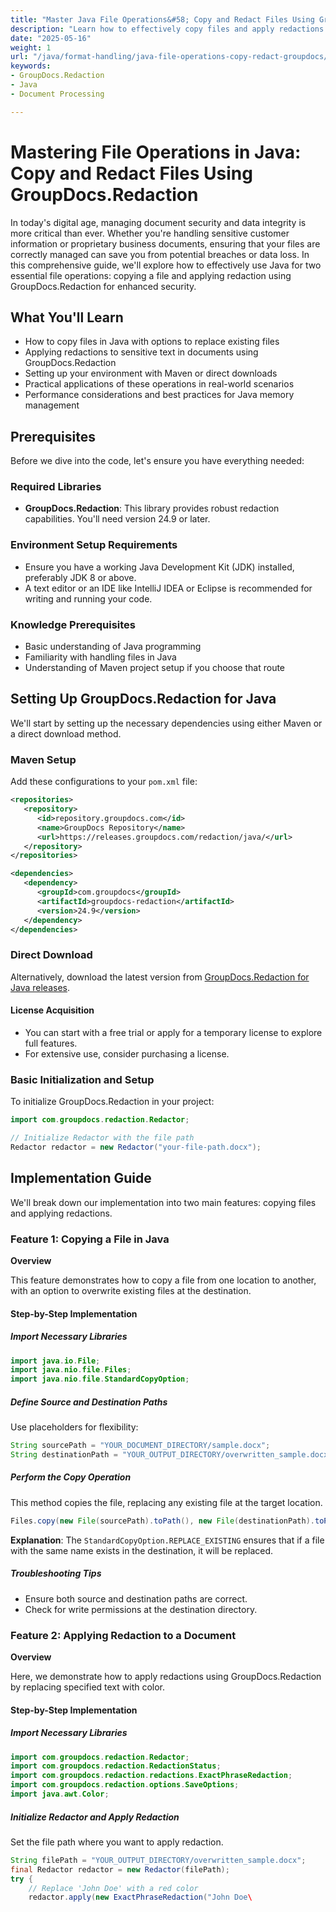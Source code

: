 ```yaml
---
title: "Master Java File Operations&#58; Copy and Redact Files Using GroupDocs.Redaction for Enhanced Data Security"
description: "Learn how to effectively copy files and apply redactions in Java using GroupDocs.Redaction. Ensure document security and integrity with our comprehensive guide."
date: "2025-05-16"
weight: 1
url: "/java/format-handling/java-file-operations-copy-redact-groupdocs/"
keywords:
- GroupDocs.Redaction
- Java
- Document Processing

---
```


# Mastering File Operations in Java: Copy and Redact Files Using GroupDocs.Redaction

In today's digital age, managing document security and data integrity is more critical than ever. Whether you're handling sensitive customer information or proprietary business documents, ensuring that your files are correctly managed can save you from potential breaches or data loss. In this comprehensive guide, we'll explore how to effectively use Java for two essential file operations: copying a file and applying redaction using GroupDocs.Redaction for enhanced security.

## What You'll Learn

- How to copy files in Java with options to replace existing files
- Applying redactions to sensitive text in documents using GroupDocs.Redaction
- Setting up your environment with Maven or direct downloads
- Practical applications of these operations in real-world scenarios
- Performance considerations and best practices for Java memory management

## Prerequisites

Before we dive into the code, let's ensure you have everything needed:

### Required Libraries

- **GroupDocs.Redaction**: This library provides robust redaction capabilities. You'll need version 24.9 or later.
  

### Environment Setup Requirements

- Ensure you have a working Java Development Kit (JDK) installed, preferably JDK 8 or above.
- A text editor or an IDE like IntelliJ IDEA or Eclipse is recommended for writing and running your code.

### Knowledge Prerequisites

- Basic understanding of Java programming
- Familiarity with handling files in Java
- Understanding of Maven project setup if you choose that route

## Setting Up GroupDocs.Redaction for Java

We'll start by setting up the necessary dependencies using either Maven or a direct download method.

### Maven Setup

Add these configurations to your `pom.xml` file:

```xml
<repositories>
   <repository>
      <id>repository.groupdocs.com</id>
      <name>GroupDocs Repository</name>
      <url>https://releases.groupdocs.com/redaction/java/</url>
   </repository>
</repositories>

<dependencies>
   <dependency>
      <groupId>com.groupdocs</groupId>
      <artifactId>groupdocs-redaction</artifactId>
      <version>24.9</version>
   </dependency>
</dependencies>
```

### Direct Download

Alternatively, download the latest version from [GroupDocs.Redaction for Java releases](https://releases.groupdocs.com/redaction/java/).

#### License Acquisition

- You can start with a free trial or apply for a temporary license to explore full features.
- For extensive use, consider purchasing a license.

### Basic Initialization and Setup

To initialize GroupDocs.Redaction in your project:

```java
import com.groupdocs.redaction.Redactor;

// Initialize Redactor with the file path
Redactor redactor = new Redactor("your-file-path.docx");
```

## Implementation Guide

We'll break down our implementation into two main features: copying files and applying redactions.

### Feature 1: Copying a File in Java

**Overview**

This feature demonstrates how to copy a file from one location to another, with an option to overwrite existing files at the destination.

#### Step-by-Step Implementation

##### Import Necessary Libraries

```java
import java.io.File;
import java.nio.file.Files;
import java.nio.file.StandardCopyOption;
```

##### Define Source and Destination Paths

Use placeholders for flexibility:

```java
String sourcePath = "YOUR_DOCUMENT_DIRECTORY/sample.docx";
String destinationPath = "YOUR_OUTPUT_DIRECTORY/overwritten_sample.docx";
```

##### Perform the Copy Operation

This method copies the file, replacing any existing file at the target location.

```java
Files.copy(new File(sourcePath).toPath(), new File(destinationPath).toPath(), StandardCopyOption.REPLACE_EXISTING);
```

**Explanation**: The `StandardCopyOption.REPLACE_EXISTING` ensures that if a file with the same name exists in the destination, it will be replaced.

##### Troubleshooting Tips

- Ensure both source and destination paths are correct.
- Check for write permissions at the destination directory.

### Feature 2: Applying Redaction to a Document

**Overview**

Here, we demonstrate how to apply redactions using GroupDocs.Redaction by replacing specified text with color.

#### Step-by-Step Implementation

##### Import Necessary Libraries

```java
import com.groupdocs.redaction.Redactor;
import com.groupdocs.redaction.RedactionStatus;
import com.groupdocs.redaction.redactions.ExactPhraseRedaction;
import com.groupdocs.redaction.options.SaveOptions;
import java.awt.Color;
```

##### Initialize Redactor and Apply Redaction

Set the file path where you want to apply redaction.

```java
String filePath = "YOUR_OUTPUT_DIRECTORY/overwritten_sample.docx";
final Redactor redactor = new Redactor(filePath);
try {
    // Replace 'John Doe' with a red color
    redactor.apply(new ExactPhraseRedaction("John Doe\
